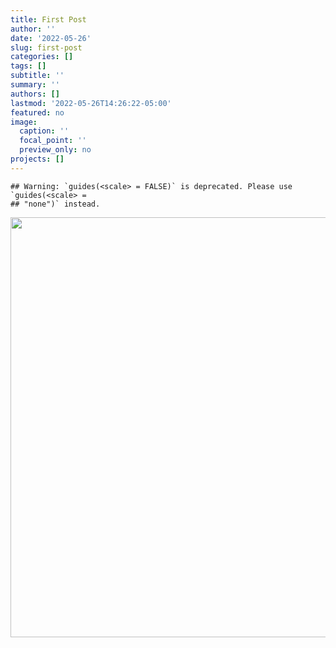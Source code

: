 ```yaml
---
title: First Post
author: ''
date: '2022-05-26'
slug: first-post
categories: []
tags: []
subtitle: ''
summary: ''
authors: []
lastmod: '2022-05-26T14:26:22-05:00'
featured: no
image:
  caption: ''
  focal_point: ''
  preview_only: no
projects: []
---
```



```
## Warning: `guides(<scale> = FALSE)` is deprecated. Please use `guides(<scale> =
## "none")` instead.
```

<img src="{{< blogdown/postref >}}index_files/figure-html/unnamed-chunk-1-1.png" width="672" />
